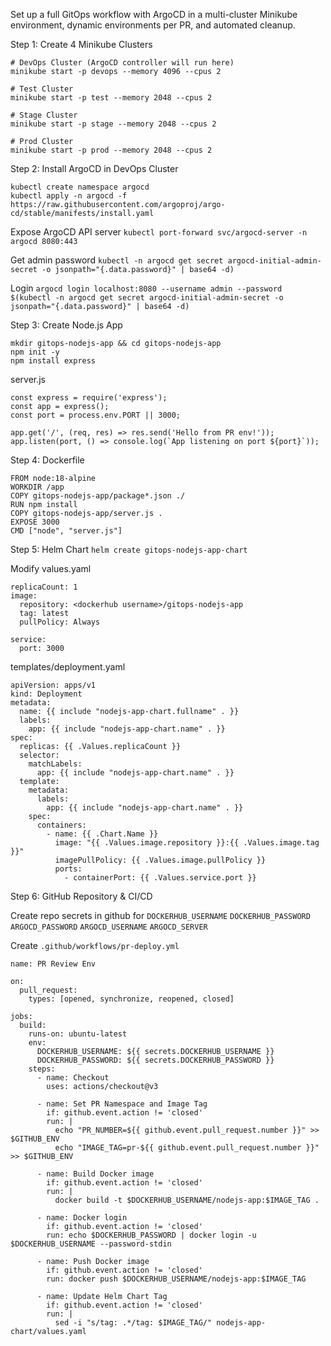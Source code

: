 Set up a full GitOps workflow with ArgoCD in a multi-cluster Minikube environment, dynamic environments per PR, and automated cleanup.

Step 1: Create 4 Minikube Clusters

```
# DevOps Cluster (ArgoCD controller will run here)
minikube start -p devops --memory 4096 --cpus 2

# Test Cluster
minikube start -p test --memory 2048 --cpus 2

# Stage Cluster
minikube start -p stage --memory 2048 --cpus 2

# Prod Cluster
minikube start -p prod --memory 2048 --cpus 2
```

Step 2: Install ArgoCD in DevOps Cluster
```
kubectl create namespace argocd
kubectl apply -n argocd -f https://raw.githubusercontent.com/argoproj/argo-cd/stable/manifests/install.yaml
```
Expose ArgoCD API server
`kubectl port-forward svc/argocd-server -n argocd 8080:443`

Get admin password
`kubectl -n argocd get secret argocd-initial-admin-secret -o jsonpath="{.data.password}" | base64 -d)`

Login
`argocd login localhost:8080 --username admin --password $(kubectl -n argocd get secret argocd-initial-admin-secret -o jsonpath="{.data.password}" | base64 -d)`

Step 3: Create Node.js App
```
mkdir gitops-nodejs-app && cd gitops-nodejs-app
npm init -y
npm install express
```

server.js
```
const express = require('express');
const app = express();
const port = process.env.PORT || 3000;

app.get('/', (req, res) => res.send('Hello from PR env!'));
app.listen(port, () => console.log(`App listening on port ${port}`));
```

Step 4: Dockerfile
```
FROM node:18-alpine
WORKDIR /app
COPY gitops-nodejs-app/package*.json ./
RUN npm install
COPY gitops-nodejs-app/server.js .
EXPOSE 3000
CMD ["node", "server.js"]
```

Step 5: Helm Chart
`helm create gitops-nodejs-app-chart`

Modify values.yaml
```
replicaCount: 1
image:
  repository: <dockerhub username>/gitops-nodejs-app
  tag: latest
  pullPolicy: Always

service:
  port: 3000
```
templates/deployment.yaml
```
apiVersion: apps/v1
kind: Deployment
metadata:
  name: {{ include "nodejs-app-chart.fullname" . }}
  labels:
    app: {{ include "nodejs-app-chart.name" . }}
spec:
  replicas: {{ .Values.replicaCount }}
  selector:
    matchLabels:
      app: {{ include "nodejs-app-chart.name" . }}
  template:
    metadata:
      labels:
        app: {{ include "nodejs-app-chart.name" . }}
    spec:
      containers:
        - name: {{ .Chart.Name }}
          image: "{{ .Values.image.repository }}:{{ .Values.image.tag }}"
          imagePullPolicy: {{ .Values.image.pullPolicy }}
          ports:
            - containerPort: {{ .Values.service.port }}
```

Step 6: GitHub Repository & CI/CD

Create repo secrets in github for 
`DOCKERHUB_USERNAME` 
`DOCKERHUB_PASSWORD`
`ARGOCD_PASSWORD`
`ARGOCD_USERNAME`
`ARGOCD_SERVER`

Create `.github/workflows/pr-deploy.yml`
```
name: PR Review Env

on:
  pull_request:
    types: [opened, synchronize, reopened, closed]

jobs:
  build:
    runs-on: ubuntu-latest
    env:
      DOCKERHUB_USERNAME: ${{ secrets.DOCKERHUB_USERNAME }}
      DOCKERHUB_PASSWORD: ${{ secrets.DOCKERHUB_PASSWORD }}
    steps:
      - name: Checkout
        uses: actions/checkout@v3

      - name: Set PR Namespace and Image Tag
        if: github.event.action != 'closed'
        run: |
          echo "PR_NUMBER=${{ github.event.pull_request.number }}" >> $GITHUB_ENV
          echo "IMAGE_TAG=pr-${{ github.event.pull_request.number }}" >> $GITHUB_ENV

      - name: Build Docker image
        if: github.event.action != 'closed'
        run: |
          docker build -t $DOCKERHUB_USERNAME/nodejs-app:$IMAGE_TAG .
      
      - name: Docker login
        if: github.event.action != 'closed'
        run: echo $DOCKERHUB_PASSWORD | docker login -u $DOCKERHUB_USERNAME --password-stdin

      - name: Push Docker image
        if: github.event.action != 'closed'
        run: docker push $DOCKERHUB_USERNAME/nodejs-app:$IMAGE_TAG

      - name: Update Helm Chart Tag
        if: github.event.action != 'closed'
        run: |
          sed -i "s/tag: .*/tag: $IMAGE_TAG/" nodejs-app-chart/values.yaml
```